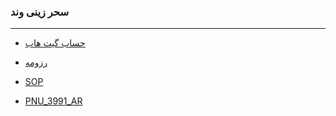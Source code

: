 ### سحر زینی وند
 
---
- [حساب گیت هاب](https://github.com/saharzeinivand)

- [رزومه](https://saharzeinivand.github.io/Resume/)

- [SOP](https://saharzeinivand.github.io/SOP/)

- [PNU_3991_AR](https://github.com/saharzeinivand/PNU_3991_AR)



